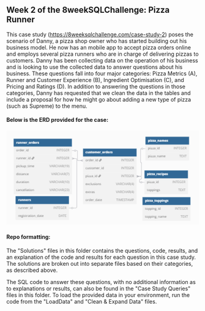 ## Week 2 of the 8weekSQLChallenge: Pizza Runner

This case study (https://8weeksqlchallenge.com/case-study-2) poses the scenario of Danny, a pizza shop owner who has started building out his business model. He now has an mobile app to accept pizza orders online and employs several pizza runners who are in charge of delivering pizzas to customers. Danny has been collecting data on the operation of his business and is looking to use the collected data to answer questions about his business. These questions fall into four major categories: Pizza Metrics (A), Runner and Customer Experience (B), Ingredient Optimisation (C), and Pricing and Ratings (D). In addition to answering the questions in those categories, Danny has requested that we clean the data in the tables and include a proposal for how he might go about adding a new type of pizza (such as Supreme) to the menu. 



#### Below is the ERD provided for the case:

![Image](https://github.com/bellyrose831/8weeksqlchallenge/blob/bf6ea6397fe5068d3f435732628047ed9fc7c040/Week%202%3A%20Pizza%20Runner/erd.png)

#### Repo formatting:
The "Solutions" files in this folder contains the questions, code, results, and an explanation of the code and results for each question in this case study. The solutions are broken out into separate files based on their categories, as described above.

The SQL code to answer these questions, with no additional information as to explanations or results, can also be found in the "Case Study Queries" files in this folder. To load the provided data in your environment, run the code from the "LoadData" and "Clean & Expand Data" files.
